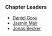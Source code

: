 ### Chapter Leaders

* [Daniel Gora](mailto:danielgora@owasp.org)
* [Jasmin Mair](mailto:jasmin.mair@owasp.org)
* [Jonas Becker](mailto:jonas.becker@owasp.org)

